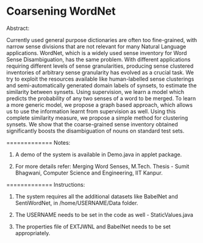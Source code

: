 Coarsening WordNet
=============
Abstract:

Currently used general purpose dictionaries are often too fine-grained, with narrow sense divisions that are not relevant for many Natural Language applications. WordNet, which is a widely used sense inventory for Word Sense Disambiguation, has the same problem. With different applications requiring different levels of sense granularities, producing sense clustered inventories of arbitrary sense granularity has evolved as a crucial task. We try to exploit the resources available like human-labelled sense clusterings and semi-automatically generated domain labels of synsets, to estimate the similarity between synsets. Using supervision, we learn a model which predicts the probability of any two senses of a word to be merged. To learn a more generic model, we propose a graph based approach, which allows us to use the information learnt from supervision as well. Using this complete similarity measure, we propose a simple method for clustering synsets. We show that the coarse-grained sense inventory obtained significantly boosts the disambiguation of nouns on standard test sets.

=============
Notes:

1) A demo of the system is available in Demo.java in applet package.

2) For more details refer: Merging Word Senses, M.Tech. Thesis - Sumit Bhagwani, Computer Science and Engineering, IIT Kanpur.

=============
Instructions:

1) The system requires all the additional datasets like BabelNet and SentiWordNet, in 
/home/USERNAME/Data folder.

2) The USERNAME needs to be set in the code as well - StaticValues.java

3) The properties file of EXTJWNL and BabelNet needs to be set appropriately.


